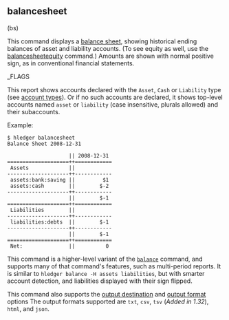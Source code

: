 ## balancesheet

(bs)

This command displays a [balance sheet](https://en.wikipedia.org/wiki/Balance_sheet), 
showing historical ending balances of asset and liability accounts. 
(To see equity as well, use the [balancesheetequity](#balancesheetequity) command.)
Amounts are shown with normal positive sign, as in conventional
financial statements.

_FLAGS

This report shows accounts declared with the `Asset`, `Cash` or `Liability` type
(see [account types](https://hledger.org/hledger.html#account-types)).
Or if no such accounts are declared, it shows top-level accounts named
`asset` or `liability` (case insensitive, plurals allowed) and their subaccounts.

Example:

```cli
$ hledger balancesheet
Balance Sheet 2008-12-31

                    || 2008-12-31 
====================++============
 Assets             ||            
--------------------++------------
 assets:bank:saving ||         $1 
 assets:cash        ||        $-2 
--------------------++------------
                    ||        $-1 
====================++============
 Liabilities        ||            
--------------------++------------
 liabilities:debts  ||        $-1 
--------------------++------------
                    ||        $-1 
====================++============
 Net:               ||          0 
 ```

This command is a higher-level variant of the [`balance`](#balance) command,
and supports many of that command's features, such as multi-period reports.
It is similar to `hledger balance -H assets liabilities`,
but with smarter account detection, and liabilities displayed with
their sign flipped.

This command also supports the
[output destination](hledger.html#output-destination) and
[output format](hledger.html#output-format) options
The output formats supported are
`txt`, `csv`, `tsv` (*Added in 1.32*), `html`, and `json`.
